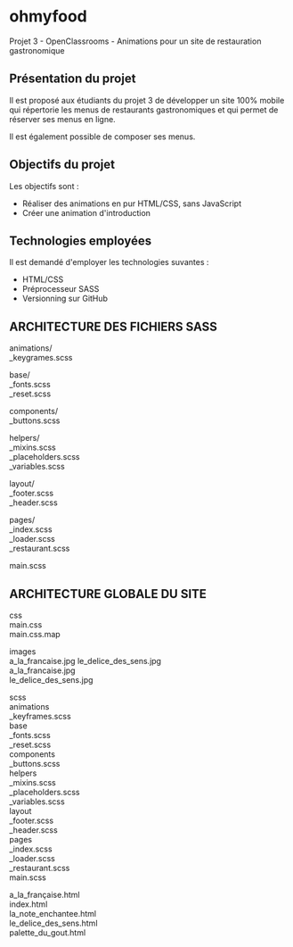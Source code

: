 # ohmyfood
Projet 3 - OpenClassrooms - Animations pour un site de restauration gastronomique

## Présentation du projet

Il est proposé aux étudiants du projet 3 de développer un site 100% mobile qui répertorie les menus de restaurants gastronomiques et qui permet de réserver ses menus en ligne.

Il est également possible de composer ses menus.

## Objectifs du projet

Les objectifs sont :

- Réaliser des animations en pur HTML/CSS, sans JavaScript
- Créer une animation d'introduction

## Technologies employées

Il est demandé d'employer les technologies suvantes :

- HTML/CSS
- Préprocesseur SASS
- Versionning sur GitHub

## ARCHITECTURE DES FICHIERS SASS

animations/  
    _keygrames.scss  
  
base/  
    _fonts.scss  
    _reset.scss  
  
components/  
    _buttons.scss  
  
helpers/  
    _mixins.scss  
    _placeholders.scss  
    _variables.scss  
  
layout/  
    _footer.scss  
    _header.scss  

pages/  
    _index.scss  
    _loader.scss  
    _restaurant.scss  
  
main.scss  
  
## ARCHITECTURE GLOBALE DU SITE  
   
css  
    main.css  
    main.css.map  
      
images  
    a_la_francaise.jpg 
    le_delice_des_sens.jpg  
    a_la_francaise.jpg  
    le_delice_des_sens.jpg  
  
scss  
    animations  
        _keyframes.scss  
    base  
        _fonts.scss  
        _reset.scss  
    components  
        _buttons.scss  
    helpers  
        _mixins.scss  
        _placeholders.scss  
        _variables.scss  
    layout  
        _footer.scss  
        _header.scss  
    pages  
        _index.scss  
        _loader.scss  
        _restaurant.scss  
main.scss  
  
a_la_française.html  
index.html  
la_note_enchantee.html  
le_delice_des_sens.html  
palette_du_gout.html
